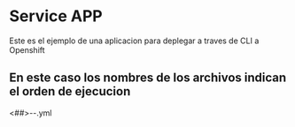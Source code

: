 # Service APP

Este es el ejemplo de una aplicacion para deplegar a traves de CLI a Openshift

## En este caso los nombres de los archivos indican el orden de ejecucion

<##>-<k8s Object prefix>-<Object Name>.yml
